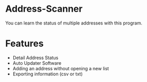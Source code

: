 # Address-Scanner

You can learn the status of multiple addresses with this program.

# Features
- Detail Address Status
- Auto Updater Software
- Adding an address without opening a new list
- Exporting information (csv or txt)

